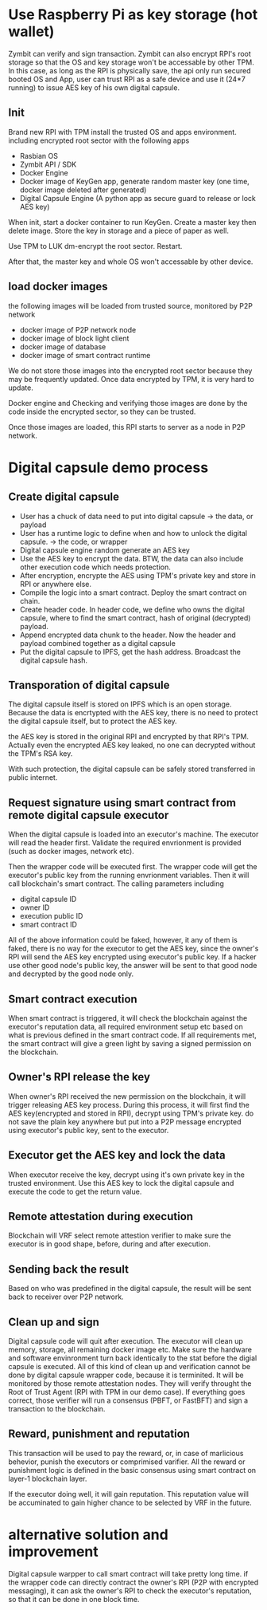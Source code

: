 # Use Raspberry Pi as key storage (hot wallet)
Zymbit can verify and sign transaction. Zymbit can also encrypt RPI's root storage so that the OS and key storage won't be accessable by other TPM. In this case, as long as the RPI is physically save, the api only run secured booted OS and App, user can trust RPI as a safe device and use it (24*7 running) to issue AES key of his own digital capsule.

## Init
Brand new RPI with TPM install the trusted OS and apps environment. including encrypted root sector with the following apps
* Rasbian OS
* Zymbit API / SDK
* Docker Engine
* Docker image of KeyGen app, generate random master key (one time, docker image deleted after generated)
* Digital Capsule Engine (A python app as secure guard to release or lock AES key)

When init, start a docker container to run KeyGen. Create a master key then delete image. Store the key in storage and a piece of paper as well.

Use TPM to LUK dm-encrypt the root sector. 
Restart.

After that, the master key and whole OS won't accessable by other device.

## load docker images
the following images will be loaded from trusted source, monitored by P2P network

* docker image of P2P network node
* docker image of block light client
* docker image of database
* docker image of smart contract runtime

We do not store those images into the encrypted root sector because they may be frequently updated. Once data encrypted by TPM, it is very hard to update.

Docker engine and Checking and verifying those images are done by the code inside the encrypted sector, so they can be trusted.

Once those images are loaded, this RPI starts to server as a node in P2P network. 

# Digital capsule demo process

## Create digital capsule 

- User has a chuck of data need to put into digital capsule -> the data, or payload
- User has a runtime logic to define when and how to unlock the digital capsule. -> the code, or wrapper
- Digital capsule engine random generate an AES key
- Use the AES key to encrypt the data. BTW, the data can also include other execution code which needs protection.
- After encryption, encrypte the AES using TPM's private key and store in RPI or anywhere else.
- Compile the logic into a smart contract. Deploy the smart contract on chain.
- Create header code. In header code, we define who owns the digital capsule, where to find the smart contract, hash of original (decrypted) payload. 
- Append encrypted data chunk to the header. Now the header and payload combined together as a digital capsule
- Put the digital capsule to IPFS, get the hash address. Broadcast the digital capsule hash.

## Transporation of digital capsule
The digital capsule itself is stored on IPFS which is an open storage. Because the data is encrtypted with the AES key, there is no need to protect the digital capsule itself, but to protect the AES key.

the AES key is stored in the original RPI and encrypted by that RPI's TPM. Actually even the encrypted AES key leaked, no one can decrypted without the TPM's RSA key.

With such protection, the digital capsule can be safely stored transferred in public internet.

## Request signature using smart contract from remote digital capsule executor

When the digital capsule is loaded into an executor's machine. The executor will read the header first. Validate the required envrionment is provided (such as docker images, network etc). 

Then the wrapper code will be executed first. The wrapper code will get the executor's public key from the running envrionment variables. Then it will call blockchain's smart contract. The calling parameters including
- digital capsule ID
- owner ID
- execution public ID
- smart contract ID

All of the above information could be faked, however, it any of them is faked, there is no way for the executor to get the AES key, since the owner's RPI will send the AES key encrypted using executor's public key. If a hacker use other good node's public key, the answer will be sent to that good node and decrypted by the good node only.

## Smart contract execution
When smart contract is triggered, it will check the blockchain against the executor's reputation data, all required environment setup etc based on what is previous defined in the smart contract code. If all requirements met, the smart contract will give a green light by saving a signed permission on the blockchain.

## Owner's RPI release the key
When owner's RPI received the new permission on the blockchain, it will trigger releasing AES key process.
During this process, it will first find the AES key(encrypted and stored in RPI),  decrypt using TPM's private key. do not save the plain key anywhere but put into a P2P message encrypted using executor's public key, sent to the executor.

## Executor get the AES key and lock the data
When executor receive the key, decrypt using it's own private key in the trusted environment. Use this AES key to lock the digital capsule and execute the code to get the return value.

## Remote attestation during execution

Blockchain will VRF select remote attestion verifier to make sure the executor is in good shape, before, during and after execution.

## Sending back the result
Based on who was predefined in the digital capsule, the result will be sent back to receiver over P2P network.

## Clean up and sign
Digital capsule code will quit after execution. The executor will clean up memory, storage, all remaining docker image etc. Make sure the hardware and software envinronment turn back identically to the stat before the digial capsule is executed. 
All of this kind of clean up and verification cannot be done by digital capsule wrapper code, because it is terminited. It will be monitored by those remote attestation nodes. They will verify throught the Root of Trust Agent (RPI with TPM in our demo case). If everything goes correct, those verifier will run a consensus (PBFT, or FastBFT) and sign a transaction to the blockchain. 

## Reward, punishment and reputation

This transaction will be used to pay the reward, or, in case of marlicious behevior, punish the executors or comprimised varifier. All the reward or punishment logic is defined in the basic consensus using smart contract on layer-1 blockchain layer. 

If the executor doing well, it will gain reputation. This reputation value will be accuminated to gain higher chance to be selected by VRF in the future.

# alternative solution and improvement

Digital capsule warpper to call smart contract will take pretty long time. if the wrapper code can directly contract the owner's RPI (P2P with encrypted messaging), it can ask the owner's RPI to check the executor's reputation, so that it can be done in one block time.